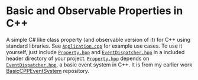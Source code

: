 # Basic and Observable Properties in C++

A simple C# like class property (and observable version of it) for C++ using standard libraries. See [`Application.cpp`](./Application.cpp) for example use cases. To use it yourself, just include [`Property.hpp`](./Property.hpp) and [`EventDispatcher.hpp`](EventDispatcher.hpp) in a included header directory of your project. [`Property.hpp`](./Property.hpp) depends on [`EventDispatcher.hpp`](EventDispatcher.hpp), a basic event system in C++. It is from my earlier work [BasicCPPEventSystem](https://github.com/IshrakAbedin/BasicCPPEventSystem) repository.